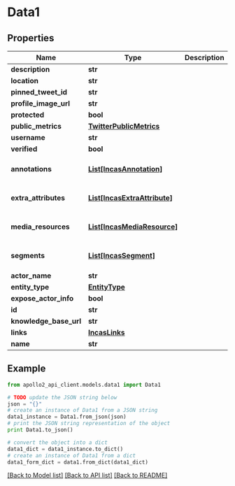 # Data1


## Properties
Name | Type | Description | Notes
------------ | ------------- | ------------- | -------------
**description** | **str** |  | [optional] 
**location** | **str** |  | [optional] 
**pinned_tweet_id** | **str** |  | [optional] 
**profile_image_url** | **str** |  | [optional] 
**protected** | **bool** |  | [optional] 
**public_metrics** | [**TwitterPublicMetrics**](TwitterPublicMetrics.md) |  | [optional] 
**username** | **str** |  | [optional] 
**verified** | **bool** |  | [optional] 
**annotations** | [**List[IncasAnnotation]**](IncasAnnotation.md) |  | [optional] [default to []]
**extra_attributes** | [**List[IncasExtraAttribute]**](IncasExtraAttribute.md) |  | [optional] [default to []]
**media_resources** | [**List[IncasMediaResource]**](IncasMediaResource.md) |  | [optional] [default to []]
**segments** | [**List[IncasSegment]**](IncasSegment.md) |  | [optional] [default to []]
**actor_name** | **str** |  | [optional] 
**entity_type** | [**EntityType**](EntityType.md) |  | [optional] 
**expose_actor_info** | **bool** |  | [optional] 
**id** | **str** |  | [optional] 
**knowledge_base_url** | **str** |  | [optional] 
**links** | [**IncasLinks**](IncasLinks.md) |  | [optional] 
**name** | **str** |  | [optional] 

## Example

```python
from apollo2_api_client.models.data1 import Data1

# TODO update the JSON string below
json = "{}"
# create an instance of Data1 from a JSON string
data1_instance = Data1.from_json(json)
# print the JSON string representation of the object
print Data1.to_json()

# convert the object into a dict
data1_dict = data1_instance.to_dict()
# create an instance of Data1 from a dict
data1_form_dict = data1.from_dict(data1_dict)
```
[[Back to Model list]](../README.md#documentation-for-models) [[Back to API list]](../README.md#documentation-for-api-endpoints) [[Back to README]](../README.md)


